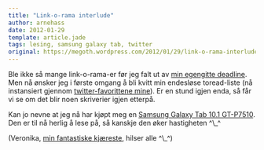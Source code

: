 ```yaml
---
title: "Link-o-rama interlude"
author: arnehass
date: 2012-01-29
template: article.jade
tags: lesing, samsung galaxy tab, twitter
original: https://megoth.wordpress.com/2012/01/29/link-o-rama-interlude/
---
```


<p>Ble ikke så mange link-o-rama-er før jeg falt ut av <a title="Link-o-rama&nbsp;#1" href="http://megoth.wordpress.com/2012/01/10/link-o-rama-1/">min egengitte deadline</a>. Men nå ønsker jeg i første omgang å bli kvitt min endesløse toread-liste (nå instansiert gjennom <a href="twitter.com/megoth/favorites">twitter-favorittene mine</a>). Er en stund igjen enda, så får vi se om det blir noen skriverier igjen etterpå.</p>
<p>Kan jo nevne at jeg nå har kjøpt meg en <a href="http://www.komplett.no/k/ki.aspx?sku=638473">Samsung Galaxy Tab 10.1 GT-P7510</a>. Den er til nå herlig å lese på, så kanskje den øker hastigheten ^\_^</p>
<p>(Veronika, <a href="http://veledaonthewing.wordpress.com/">min fantastiske kjæreste</a>, hilser alle ^\_^)</p>
